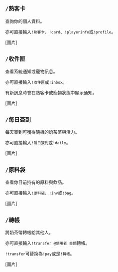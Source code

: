 ## `/熟客卡`
查詢你的個人資料。

亦可直接輸入`!熟客卡`、`!card`、`!playerinfo`或`!profile`。

[圖片]

## `/收件匣`
查看系統通知或寵物訊息。

亦可直接輸入`!收件匣`或`!inbox`。

有新訊息時會在熟客卡或寵物狀態中顯示通知。

[圖片]

## `/每日簽到`
每天簽到可獲得隨機的奶茶幣與活力。

亦可直接輸入`!每日簽到`或`!daily`。

[圖片]

## `/原料袋`
查看你目前持有的原料與飲品。

亦可直接輸入`!原料袋`、`!inv`或`!bag`。

[圖片]

## `/轉帳`
將奶茶幣轉帳給其他人。

亦可直接輸入`!transfer @使用者 金額`轉帳。

`!transfer`可替換為`!pay`或是`!轉帳`。

[圖片]

